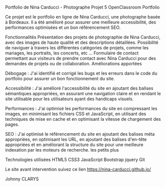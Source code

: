 Portfolio de Nina Carducci - Photographe
Projet 5 OpenClassroom Portfolio

Ce projet est le portfolio en ligne de Nina Carducci, une photographe basée à Bordeaux. Il a été amélioré pour assurer une meilleure accessibilité, des performances optimisées et un bon référencement SEO.


Fonctionnalités
Présentation des projets de photographie de Nina Carducci, avec des images de haute qualité et des descriptions détaillées.
Possibilité de naviguer à travers les différentes catégories de projets, comme les mariages, les portraits, les concerts, etc ...
Formulaire de contact permettant aux visiteurs de prendre contact avec Nina Carducci pour des demandes de projets ou de collaboration.
Améliorations apportées

Débogage : J'ai identifié et corrigé les bugs et les erreurs dans le code du portfolio pour assurer un bon fonctionnement du site.

Accessibilité : J'ai amélioré l'accessibilité du site en ajoutant des balises sémantiques appropriées, en assurant une navigation claire et en rendant le site utilisable pour les utilisateurs ayant des handicaps visuels.

Performances : J'ai optimisé les performances du site en compressant les images, en minimisant les fichiers CSS et JavaScript, en utilisant des techniques de mise en cache et en optimisant la vitesse de chargement des pages.

SEO : J'ai optimisé le référencement du site en ajoutant des balises méta appropriées, en optimisant les URL, en ajoutant des balises d'en-tête appropriées et en améliorant la structure du site pour une meilleure indexation par les moteurs de recherche.
les petits plus

Technologies utilisées
HTML5
CSS3
JavaScript
Bootstrap
jquery
Git

Le site avant intervention
suivez ce lien https://nina-carducci.github.io/

Johnny CLARYS
